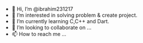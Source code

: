 - 👋 Hi, I’m @ibrahim231217
- 👀 I’m interested in solving problem & create project.
- 🌱 I’m currently learning C,C++ and Dart.
- 💞️ I’m looking to collaborate on ...
- 📫 How to reach me ...

<!---
ibrahim231217/ibrahim231217 is a ✨ special ✨ repository because its `README.md` (this file) appears on your GitHub profile.
You can click the Preview link to take a look at your changes.
--->

